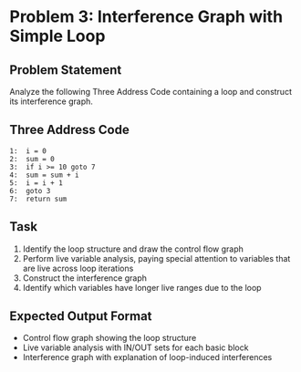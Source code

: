 # Problem 3: Interference Graph with Simple Loop

## Problem Statement
Analyze the following Three Address Code containing a loop and construct its interference graph.

## Three Address Code
```
1:  i = 0
2:  sum = 0
3:  if i >= 10 goto 7
4:  sum = sum + i
5:  i = i + 1
6:  goto 3
7:  return sum
```

## Task
1. Identify the loop structure and draw the control flow graph
2. Perform live variable analysis, paying special attention to variables that are live across loop iterations
3. Construct the interference graph
4. Identify which variables have longer live ranges due to the loop

## Expected Output Format
- Control flow graph showing the loop structure
- Live variable analysis with IN/OUT sets for each basic block
- Interference graph with explanation of loop-induced interferences
